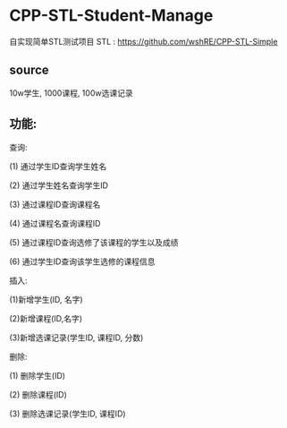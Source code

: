 # CPP-STL-Student-Manage

自实现简单STL测试项目
STL : https://github.com/wshRE/CPP-STL-Simple
## source
10w学生,
1000课程,
100w选课记录

## 功能:

查询:

(1) 通过学生ID查询学生姓名

(2) 通过学生姓名查询学生ID

(3) 通过课程ID查询课程名

(4) 通过课程名查询课程ID

(5) 通过课程ID查询选修了该课程的学生以及成绩

(6) 通过学生ID查询该学生选修的课程信息 

 

插入:

(1)新增学生(ID, 名字)

(2)新增课程(ID,名字)

(3)新增选课记录(学生ID, 课程ID, 分数)

 

删除:

(1) 删除学生(ID)

(2) 删除课程(ID)

(3) 删除选课记录(学生ID, 课程ID)
